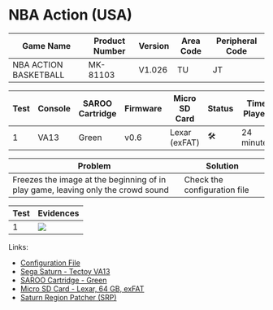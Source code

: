 # NBA Action (USA)

| Game Name             | Product Number | Version | Area Code | Peripheral Code |
| --------------------- | -------------- | ------- | --------- | --------------- |
| NBA ACTION BASKETBALL | MK-81103       | V1.026  | TU        | JT              |

| Test | Console | SAROO Cartridge | Firmware | Micro SD Card | Status              | Time Played |
| ---- | ------- | --------------- | -------- | ------------- | ------------------- | ----------- |
| 1    | VA13    | Green           | v0.6     | Lexar (exFAT) | :hammer_and_wrench: | 24 minutes  |

| Problem                                                                          | Solution                     |
| -------------------------------------------------------------------------------- | ---------------------------- |
| Freezes the image at the beginning of in play game, leaving only the crowd sound | Check the configuration file |

| Test | Evidences                                                                                        |
| ---- | ------------------------------------------------------------------------------------------------ |
| 1    | [![](https://img.youtube.com/vi/qBbPlMJykDs/0.jpg)](https://www.youtube.com/watch?v=qBbPlMJykDs) |

Links:

- [Configuration File](https://github.com/williamdsw/saroo-configuration-list/blob/master/Regions/Retails/USA/MK-81103/README.md)
- [Sega Saturn - Tectoy VA13](../../../Info/Consoles/VA13/README.md)
- [SAROO Cartridge - Green](../../../Info/Cartridges/RetroGameParadiseStore/1.32F/README.md)
- [Micro SD Card - Lexar, 64 GB, exFAT](../../../../Info/SdCards/Lexar/64GB/exfat/README.md)
- [Saturn Region Patcher (SRP)](https://segaxtreme.net/resources/saturn-region-patcher.81/download)
